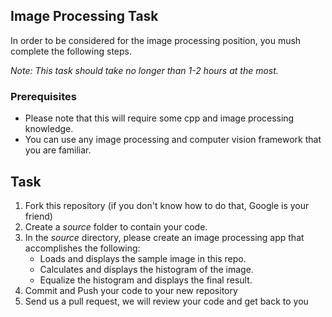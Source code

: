 ## Image Processing Task

In order to be considered for the image processing position, you mush complete the following steps. 

*Note: This task should take no longer than 1-2 hours at the most.*


### Prerequisites

- Please note that this will require some cpp and image processing knowledge. 
- You can use any image processing and computer vision framework that you are familiar.

## Task

1. Fork this repository (if you don't know how to do that, Google is your friend)
2. Create a *source* folder to contain your code. 
3. In the *source* directory, please create an image processing app that accomplishes the following:
	- Loads and displays the sample image in this repo.
	- Calculates and displays the histogram of the image.
	- Equalize the histogram and displays the final result.
4. Commit and Push your code to your new repository
5. Send us a pull request, we will review your code and get back to you

